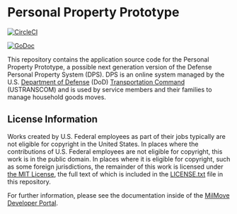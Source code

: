 # Personal Property Prototype

[![CircleCI](https://dl.circleci.com/status-badge/img/gh/transcom/mymove/tree/main.svg?style=shield&circle-token=410fc6818d60d0bebc772f15ee347ee86ad855f1)](https://dl.circleci.com/status-badge/redirect/gh/transcom/mymove/tree/main)

[![GoDoc](https://godoc.org/github.com/transcom/mymove?status.svg)](https://godoc.org/github.com/transcom/mymove)

This repository contains the application source code for the Personal Property Prototype, a possible next generation version of the Defense Personal Property System (DPS). DPS is an online system managed by the U.S. [Department of Defense](https://www.defense.gov/) (DoD) [Transportation Command](http://www.ustranscom.mil/) (USTRANSCOM) and is used by service members and their families to manage household goods moves.


## License Information

Works created by U.S. Federal employees as part of their jobs typically are not eligible for copyright in the United
States. In places where the contributions of U.S. Federal employees are not eligible for copyright, this work is in
the public domain. In places where it is eligible for copyright, such as some foreign jurisdictions, the remainder of
this work is licensed under [the MIT License](https://opensource.org/licenses/MIT), the full text of which is included
in the [LICENSE.txt](./LICENSE.txt) file in this repository.

For further information, please see the documentation inside of the [MilMove Developer Portal](https://transcom.github.io/mymove-docs/docs/about/).
